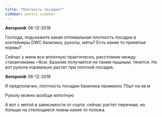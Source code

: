 ```yaml
---
title: "Плотность посадки?"
sidebar: ponics_sidebar
---
```


**Aeroponik** 06-12-2016

Господа, подскажите какая оптимальная плотность посадки в контейнеры DWC базилика, руколы, мяты? Есть какие то принятые нормы?

Сейчас у меня все вплотную практически, расстояние между стаканчиками ~8см. Базилик получается не таким пышным, тянется. Но вот рукола нормально растет при плотной посадке. 


**Aeroponik** 06-12-2016

Я предполагаю, плотность посадки базилика примерно 70шт на кв.м 

Руколу можно вообще вплотную

А вот с мятой в зависимости от сорта. сейчас растет перечная, но больше на стелющиеся лианы какие то похожа.


